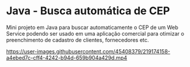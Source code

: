 # Java - Busca automática de CEP
Mini projeto em Java para buscar automaticamente o CEP de um Web Service 
podendo ser usado em uma aplicação comercial para otimizar o preenchimento de cadastro de clientes, fornecedores etc.


https://user-images.githubusercontent.com/45408379/219174158-a4ebed7c-cff4-4242-b94d-659b904a429d.mp4

